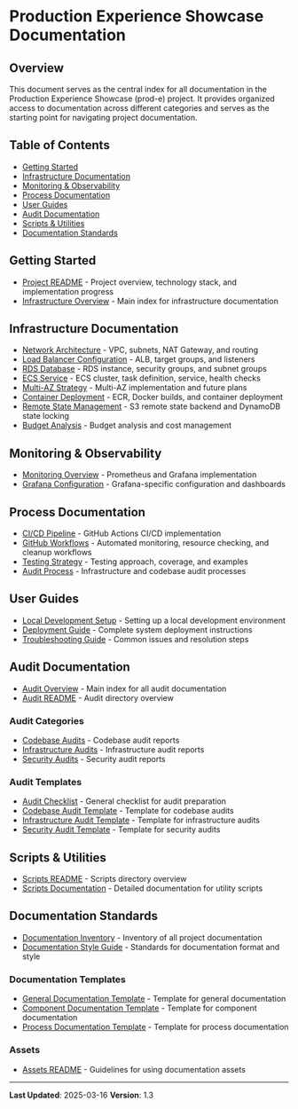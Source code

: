 # Production Experience Showcase Documentation

## Overview

This document serves as the central index for all documentation in the Production Experience Showcase (prod-e) project. It provides organized access to documentation across different categories and serves as the starting point for navigating project documentation.

## Table of Contents

- [Getting Started](#getting-started)
- [Infrastructure Documentation](#infrastructure-documentation)
- [Monitoring & Observability](#monitoring--observability)
- [Process Documentation](#process-documentation)
- [User Guides](#user-guides)
- [Audit Documentation](#audit-documentation)
- [Scripts & Utilities](#scripts--utilities)
- [Documentation Standards](#documentation-standards)

## Getting Started

- [Project README](./README.md) - Project overview, technology stack, and implementation progress
- [Infrastructure Overview](./docs/overview.md) - Main index for infrastructure documentation

## Infrastructure Documentation

- [Network Architecture](./docs/infrastructure/network-architecture.md) - VPC, subnets, NAT Gateway, and routing
- [Load Balancer Configuration](./docs/infrastructure/load-balancer.md) - ALB, target groups, and listeners
- [RDS Database](./docs/infrastructure/rds-database.md) - RDS instance, security groups, and subnet groups
- [ECS Service](./docs/infrastructure/ecs-service.md) - ECS cluster, task definition, service, health checks
- [Multi-AZ Strategy](./docs/infrastructure/multi-az-strategy.md) - Multi-AZ implementation and future plans
- [Container Deployment](./docs/infrastructure/container-deployment.md) - ECR, Docker builds, and container deployment
- [Remote State Management](./docs/infrastructure/remote-state.md) - S3 remote state backend and DynamoDB state locking
- [Budget Analysis](./docs/infrastructure/ongoing-budget.md) - Budget analysis and cost management

## Monitoring & Observability

- [Monitoring Overview](./docs/monitoring/monitoring.md) - Prometheus and Grafana implementation
- [Grafana Configuration](./docs/monitoring/grafana.md) - Grafana-specific configuration and dashboards

## Process Documentation

- [CI/CD Pipeline](./docs/processes/ci-cd.md) - GitHub Actions CI/CD implementation
- [GitHub Workflows](./docs/processes/github-workflows.md) - Automated monitoring, resource checking, and cleanup workflows
- [Testing Strategy](./docs/processes/testing.md) - Testing approach, coverage, and examples
- [Audit Process](./docs/processes/audits.md) - Infrastructure and codebase audit processes

## User Guides

- [Local Development Setup](./docs/guides/local-development.md) - Setting up a local development environment
- [Deployment Guide](./docs/guides/deployment-guide.md) - Complete system deployment instructions
- [Troubleshooting Guide](./docs/guides/troubleshooting.md) - Common issues and resolution steps

## Audit Documentation

- [Audit Overview](./audits/overview.md) - Main index for all audit documentation
- [Audit README](./audits/README.md) - Audit directory overview

### Audit Categories

- [Codebase Audits](./audits/codebase/README.md) - Codebase audit reports
- [Infrastructure Audits](./audits/infrastructure/README.md) - Infrastructure audit reports
- [Security Audits](./audits/security/README.md) - Security audit reports

### Audit Templates

- [Audit Checklist](./audits/templates/audit-checklist.md) - General checklist for audit preparation
- [Codebase Audit Template](./audits/templates/codebase-audit-template.md) - Template for codebase audits
- [Infrastructure Audit Template](./audits/templates/infrastructure-audit-template.md) - Template for infrastructure audits
- [Security Audit Template](./audits/templates/security-audit-template.md) - Template for security audits

## Scripts & Utilities

- [Scripts README](./scripts/README.md) - Scripts directory overview
- [Scripts Documentation](./docs/scripts.md) - Detailed documentation for utility scripts

## Documentation Standards

- [Documentation Inventory](./docs/documentation-inventory.md) - Inventory of all project documentation
- [Documentation Style Guide](./docs/documentation-style-guide.md) - Standards for documentation format and style

### Documentation Templates

- [General Documentation Template](./docs/templates/general-documentation-template.md) - Template for general documentation
- [Component Documentation Template](./docs/templates/component-documentation-template.md) - Template for component documentation
- [Process Documentation Template](./docs/templates/process-documentation-template.md) - Template for process documentation

### Assets

- [Assets README](./docs/assets/README.md) - Guidelines for using documentation assets

---

**Last Updated**: 2025-03-16
**Version**: 1.3
